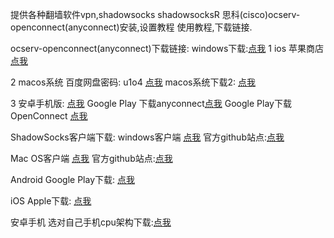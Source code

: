 提供各种翻墙软件vpn,shadowsocks shadowsocksR 思科(cisco)ocserv-openconnect(anyconnect)安装,设置教程 使用教程,下载链接.

ocserv-openconnect(anyconnect)下载链接:
windows下载:<a href="https://files.eduvpn.net/anyconnect-win-4.4.03034-core-vpn-predeploy-k9.msi">点我</a>
1 ios 苹果商店  <a href="https://itunes.apple.com/cn/app/cisco-anyconnect/id1135064690?mt=8">点我</a>

2  macos系统  百度网盘密码: u1o4 <a href="https://pan.baidu.com/share/init?surl=nwjWyTz">点我</a>
 macos系统下载2: <a href="https://files.eduvpn.net/anyconnect-macos-4.4.03034-predeploy-k9.dmg">点我</a>

3 安卓手机版: <a href="https://files.eduvpn.net/app.openconnect_1119.apk">点我</a>
Google Play 下载anyconnect<a href="https://play.google.com/store/apps/details?id=com.cisco.anyconnect.vpn.android.avf&hl=zh_CN">点我</a>
Google Play下载 OpenConnect <a href="https://play.google.com/store/apps/details?id=app.openconnect&hl=zh_CN">点我</a>


ShadowSocks客户端下载: 
windows客户端 <a href="https://files.eduvpn.net/Shadowsocks-4.0.4.zip ">点我</a>   官方github站点:<a href="https://github.com/shadowsocks/shadowsocks-windows/releases">点我</a>

Mac OS客户端 <a href="https://files.eduvpn.net/ShadowsocksX-NG.1.5.1.zip">点我</a>    官方github站点:<a href="https://github.com/shadowsocks/shadowsocks-iOS/releases/download/2.6.3/ShadowsocksX-2.6.3.dmg">点我</a>

Android	Google Play下载: <a href="https://play.google.com/store/apps/details?id=com.github.shadowsocks">点我</a>

iOS	Apple下载: <a href="https://github.com/shadowsocks/shadowsocks-iOS/releases/download/2.6.3/ShadowsocksX-2.6.3.dmg">点我</a>

安卓手机 选对自己手机cpu架构下载:<a href="https://github.com/shadowsocks/shadowsocks-android/releases">点我</a>
  

